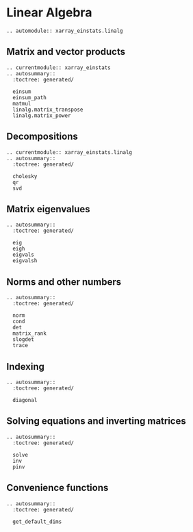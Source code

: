 # Linear Algebra

```{eval-rst}
.. automodule:: xarray_einstats.linalg
```

## Matrix and vector products
```{eval-rst}
.. currentmodule:: xarray_einstats
.. autosummary::
  :toctree: generated/

  einsum
  einsum_path
  matmul
  linalg.matrix_transpose
  linalg.matrix_power
```

## Decompositions
```{eval-rst}
.. currentmodule:: xarray_einstats.linalg
.. autosummary::
  :toctree: generated/

  cholesky
  qr
  svd
```

## Matrix eigenvalues
```{eval-rst}
.. autosummary::
  :toctree: generated/

  eig
  eigh
  eigvals
  eigvalsh
```

## Norms and other numbers
```{eval-rst}
.. autosummary::
  :toctree: generated/

  norm
  cond
  det
  matrix_rank
  slogdet
  trace
```

## Indexing
```{eval-rst}
.. autosummary::
  :toctree: generated/

  diagonal
```

## Solving equations and inverting matrices
```{eval-rst}
.. autosummary::
  :toctree: generated/

  solve
  inv
  pinv
```

## Convenience functions

```{eval-rst}
.. autosummary::
  :toctree: generated/

  get_default_dims
```
